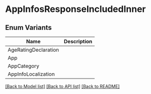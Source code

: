 # AppInfosResponseIncludedInner

## Enum Variants

| Name | Description |
|---- | -----|
| AgeRatingDeclaration |  |
| App |  |
| AppCategory |  |
| AppInfoLocalization |  |

[[Back to Model list]](../README.md#documentation-for-models) [[Back to API list]](../README.md#documentation-for-api-endpoints) [[Back to README]](../README.md)


